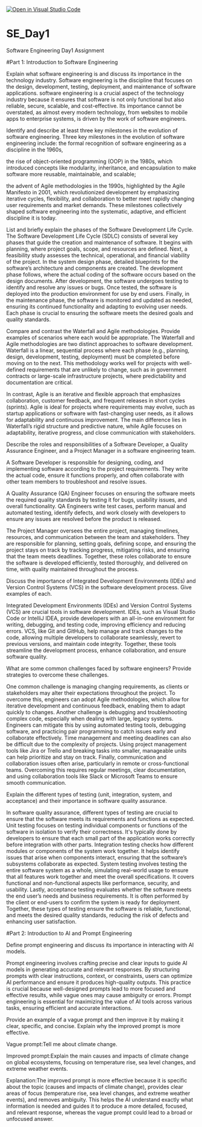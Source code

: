 [![Open in Visual Studio Code](https://classroom.github.com/assets/open-in-vscode-2e0aaae1b6195c2367325f4f02e2d04e9abb55f0b24a779b69b11b9e10269abc.svg)](https://classroom.github.com/online_ide?assignment_repo_id=17312143&assignment_repo_type=AssignmentRepo)
# SE_Day1
Software Engineering Day1 Assignment

#Part 1: Introduction to Software Engineering

Explain what software engineering is and discuss its importance in the technology industry.
Software engineering is the discipline that focuses on the design, development, testing, deployment, and maintenance of software applications.
software engineering is a crucial aspect of the technology industry because it ensures that software is not only functional but also reliable, secure, scalable, and cost-effective. Its importance cannot be overstated, as almost every modern technology, from websites to mobile apps to enterprise systems, is driven by the work of software engineers.

Identify and describe at least three key milestones in the evolution of software engineering.
Three key milestones in the evolution of software engineering include:
 the formal recognition of software engineering as a discipline in the 1960s, 

 the rise of object-oriented programming (OOP) in the 1980s, which introduced concepts like modularity, inheritance, and encapsulation to make software more reusable, maintainable, and scalable;

the advent of Agile methodologies in the 1990s, highlighted by the Agile Manifesto in 2001, which revolutionized development by emphasizing iterative cycles, flexibility, and collaboration to better meet rapidly changing user requirements and market demands. These milestones collectively shaped software engineering into the systematic, adaptive, and efficient discipline it is today.

List and briefly explain the phases of the Software Development Life Cycle.
The Software Development Life Cycle (SDLC) consists of several key phases that guide the creation and maintenance of software. 
It begins with planning, where project goals, scope, and resources are defined. 
Next, a feasibility study assesses the technical, operational, and financial viability of the project. 
In the system design phase, detailed blueprints for the software’s architecture and components are created. The development phase follows, where the actual coding of the software occurs based on the design documents. After development, the software undergoes testing to identify and resolve any issues or bugs.
 Once tested, the software is deployed into the production environment for use by end users. 
 Finally, in the maintenance phase, the software is monitored and updated as needed, ensuring its continued functionality and adapting to evolving user needs. Each phase is crucial to ensuring the software meets the desired goals and quality standards.

Compare and contrast the Waterfall and Agile methodologies. Provide examples of scenarios where each would be appropriate.
The Waterfall and Agile methodologies are two distinct approaches to software development. Waterfall is a linear, sequential process where each phase (e.g., planning, design, development, testing, deployment) must be completed before moving on to the next. This methodology works well for projects with well-defined requirements that are unlikely to change, such as in government contracts or large-scale infrastructure projects, where predictability and documentation are critical.

 In contrast, Agile is an iterative and flexible approach that emphasizes collaboration, customer feedback, and frequent releases in short cycles (sprints). Agile is ideal for projects where requirements may evolve, such as startup applications or software with fast-changing user needs, as it allows for adaptability and continuous improvement. The main difference lies in Waterfall’s rigid structure and predictive nature, while Agile focuses on adaptability, iterative progress, and close communication with stakeholders.

Describe the roles and responsibilities of a Software Developer, a Quality Assurance Engineer, and a Project Manager in a software engineering team.

 A Software Developer is responsible for designing, coding, and implementing software according to the project requirements. They write the actual code, ensure it functions properly, and often collaborate with other team members to troubleshoot and resolve issues.
 
  A Quality Assurance (QA) Engineer focuses on ensuring the software meets the required quality standards by testing it for bugs, usability issues, and overall functionality. QA Engineers write test cases, perform manual and automated testing, identify defects, and work closely with developers to ensure any issues are resolved before the product is released.
  
  The Project Manager oversees the entire project, managing timelines, resources, and communication between the team and stakeholders. They are responsible for planning, setting goals, defining scope, and ensuring the project stays on track by tracking progress, mitigating risks, and ensuring that the team meets deadlines. 
  Together, these roles collaborate to ensure the software is developed efficiently, tested thoroughly, and delivered on time, with quality maintained throughout the process.

Discuss the importance of Integrated Development Environments (IDEs) and Version Control Systems (VCS) in the software development process. Give examples of each.

Integrated Development Environments (IDEs) and Version Control Systems (VCS) are crucial tools in software development. IDEs, such as Visual Studio Code or IntelliJ IDEA, provide developers with an all-in-one environment for writing, debugging, and testing code, improving efficiency and reducing errors. VCS, like Git and GitHub, help manage and track changes to the code, allowing multiple developers to collaborate seamlessly, revert to previous versions, and maintain code integrity. Together, these tools streamline the development process, enhance collaboration, and ensure software quality.

What are some common challenges faced by software engineers? Provide strategies to overcome these challenges.

 One common challenge is managing changing requirements, as clients or stakeholders may alter their expectations throughout the project. To overcome this, engineers can adopt Agile methodologies, which allow for iterative development and continuous feedback, enabling them to adapt quickly to changes.
 Another challenge is debugging and troubleshooting complex code, especially when dealing with large, legacy systems. Engineers can mitigate this by using automated testing tools, debugging software, and practicing pair programming to catch issues early and collaborate effectively.
 Time management and meeting deadlines can also be difficult due to the complexity of projects. Using project management tools like Jira or Trello and breaking tasks into smaller, manageable units can help prioritize and stay on track.
 Finally, communication and collaboration issues often arise, particularly in remote or cross-functional teams. Overcoming this requires regular meetings, clear documentation, and using collaboration tools like Slack or Microsoft Teams to ensure smooth communication.

Explain the different types of testing (unit, integration, system, and acceptance) and their importance in software quality assurance.

In software quality assurance, different types of testing are crucial to ensure that the software meets its requirements and functions as expected.
Unit testing focuses on testing individual components or functions of the software in isolation to verify their correctness. It's typically done by developers to ensure that each small part of the application works correctly before integration with other parts.
Integration testing checks how different modules or components of the system work together. It helps identify issues that arise when components interact, ensuring that the software’s subsystems collaborate as expected. System testing involves testing the entire software system as a whole, simulating real-world usage to ensure that all features work together and meet the overall specifications. It covers functional and non-functional aspects like performance, security, and usability.
Lastly, acceptance testing evaluates whether the software meets the end user’s needs and business requirements. It is often performed by the client or end-users to confirm the system is ready for deployment. Together, these types of testing ensure the software is reliable, functional, and meets the desired quality standards, reducing the risk of defects and enhancing user satisfaction.

#Part 2: Introduction to AI and Prompt Engineering


Define prompt engineering and discuss its importance in interacting with AI models.

Prompt engineering involves crafting precise and clear inputs to guide AI models in generating accurate and relevant responses. By structuring prompts with clear instructions, context, or constraints, users can optimize AI performance and ensure it produces high-quality outputs.
This practice is crucial because well-designed prompts lead to more focused and effective results, while vague ones may cause ambiguity or errors. Prompt engineering is essential for maximizing the value of AI tools across various tasks, ensuring efficient and accurate interactions.

Provide an example of a vague prompt and then improve it by making it clear, specific, and concise. Explain why the improved prompt is more effective.

Vague prompt:Tell me about climate change.

Improved prompt:Explain the main causes and impacts of climate change on global ecosystems, focusing on temperature rise, sea level changes, and extreme weather events.

Explanation:The improved prompt is more effective because it is specific about the topic (causes and impacts of climate change), provides clear areas of focus (temperature rise, sea level changes, and extreme weather events), and removes ambiguity. This helps the AI understand exactly what information is needed and guides it to produce a more detailed, focused, and relevant response, whereas the vague prompt could lead to a broad or unfocused answer.
